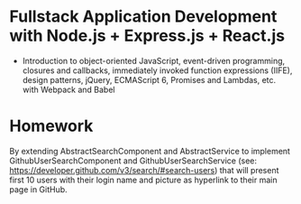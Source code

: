 # Fullstack Application Development with Node.js + Express.js + React.js 

 - Introduction to object-oriented JavaScript, event-driven programming, closures and callbacks, immediately invoked function expressions (IIFE), design patterns, jQuery, ECMAScript 6, Promises and Lambdas, etc. with Webpack and Babel
 
# Homework

By extending AbstractSearchComponent and AbstractService to implement GithubUserSearchComponent and GithubUserSearchService (see: https://developer.github.com/v3/search/#search-users) that will present first 10 users with their login name and picture as hyperlink to their main page in GitHub.
